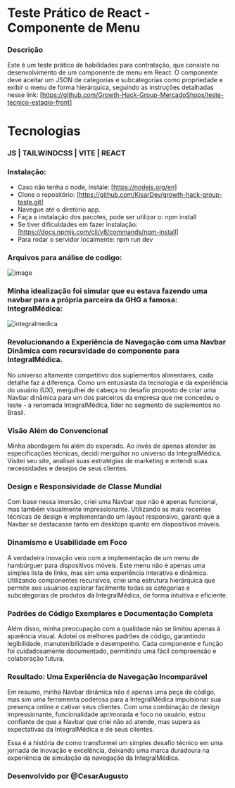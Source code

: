 # Teste Prático de React - Componente de Menu
### Descrição
Este é um teste prático de habilidades para contratação, que consiste no desenvolvimento de um componente de menu em React. O componente deve aceitar um JSON de categorias e subcategorias como propriedade e exibir o menu de forma hierárquica, seguindo as instruções detalhadas nesse link: [https://github.com/Growth-Hack-Group-MercadoShops/teste-tecnico-estagio-front]
# Tecnologias
### JS | TAILWINDCSS | VITE | REACT

### Instalação:
- Caso não tenha o node, instale: [https://nodejs.org/en]
- Clone o repositório: [https://github.com/KisarDev/growth-hack-group-teste.git]
- Navegue até o diretório app.
- Faça a instalação dos pacotes, pode ser utilizar o: npm install
- Se tiver dificuldades em fazer instalação: [https://docs.npmjs.com/cli/v8/commands/npm-install]
- Para rodar o servidor localmente: npm run dev

### Arquivos para análise de codigo:
![image](https://github.com/KisarDev/growth-hack-group-teste/assets/122934993/8aeedf1c-2952-493e-9831-280cd10546e4)

### Minha idealização foi simular que eu estava fazendo uma navbar para a própria parceira da GHG a famosa: IntegralMédica:

![integralmedica](https://github.com/KisarDev/growth-hack-group-teste/assets/122934993/cd4aa41f-625a-4411-bdbe-6eb7cfc20aa2)

### Revolucionando a Experiência de Navegação com uma Navbar Dinâmica com recursvidade de componente para IntegralMédica.

No universo altamente competitivo dos suplementos alimentares, cada detalhe faz a diferença. Como um entusiasta da tecnologia e da experiência do usuário (UX), mergulhei de cabeça no desafio proposto de criar uma Navbar dinâmica para um dos parceiros da empresa que me concedeu o teste - a renomada IntegralMédica, líder no segmento de suplementos no Brasil.

### Visão Além do Convencional

Minha abordagem foi além do esperado. Ao invés de apenas atender às especificações técnicas, decidi mergulhar no universo da IntegralMédica. Visitei seu site, analisei suas estratégias de marketing e entendi suas necessidades e desejos de seus clientes.

### Design e Responsividade de Classe Mundial

Com base nessa imersão, criei uma Navbar que não é apenas funcional, mas também visualmente impressionante. Utilizando as mais recentes técnicas de design e implementando um layout responsivo, garanti que a Navbar se destacasse tanto em desktops quanto em dispositivos móveis.

### Dinamismo e Usabilidade em Foco

A verdadeira inovação veio com a implementação de um menu de hambúrguer para dispositivos móveis. Este menu não é apenas uma simples lista de links, mas sim uma experiência interativa e dinâmica. Utilizando componentes recursivos, criei uma estrutura hierárquica que permite aos usuários explorar facilmente todas as categorias e subcategorias de produtos da IntegralMédica, de forma intuitiva e eficiente.

### Padrões de Código Exemplares e Documentação Completa

Além disso, minha preocupação com a qualidade não se limitou apenas à aparência visual. Adotei os melhores padrões de código, garantindo legibilidade, manutenibilidade e desempenho. Cada componente e função foi cuidadosamente documentado, permitindo uma fácil compreensão e colaboração futura.

### Resultado: Uma Experiência de Navegação Incomparável

Em resumo, minha Navbar dinâmica não é apenas uma peça de código, mas sim uma ferramenta poderosa para a IntegralMédica impulsionar sua presença online e cativar seus clientes. Com uma combinação de design impressionante, funcionalidade aprimorada e foco no usuário, estou confiante de que a Navbar que criei não só atende, mas supera as expectativas da IntegralMédica e de seus clientes.

Essa é a história de como transformei um simples desafio técnico em uma jornada de inovação e excelência, deixando uma marca duradoura na experiência de simulação da navegação da IntegralMédica.

### Desenvolvido por @CesarAugusto

